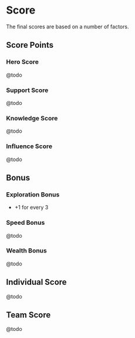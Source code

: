 # Score

The final scores are based on a number of factors.

## Score Points

### Hero Score

@todo

### Support Score

@todo

### Knowledge Score

@todo

### Influence Score

@todo

## Bonus

### Exploration Bonus

- +1 for every 3 

### Speed Bonus

@todo

### Wealth Bonus

@todo

## Individual Score

@todo

## Team Score

@todo

